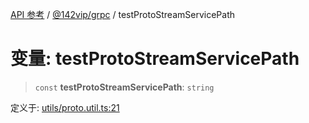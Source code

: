 [API 参考](../../../index.md) / [@142vip/grpc](../index.md) / testProtoStreamServicePath

# 变量: testProtoStreamServicePath

> `const` **testProtoStreamServicePath**: `string`

定义于: [utils/proto.util.ts:21](https://github.com/142vip/core-x/blob/7cfc2fa6b24172631d6526590fc6ea4be89357c6/packages/grpc/src/utils/proto.util.ts#L21)
